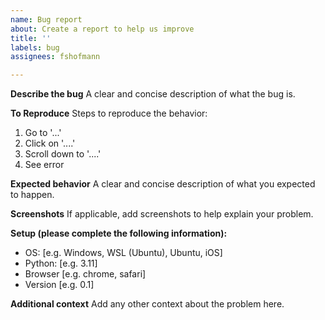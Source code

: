 ```yaml
---
name: Bug report
about: Create a report to help us improve
title: ''
labels: bug
assignees: fshofmann

---
```


**Describe the bug**
A clear and concise description of what the bug is.

**To Reproduce**
Steps to reproduce the behavior:
1. Go to '...'
2. Click on '....'
3. Scroll down to '....'
4. See error

**Expected behavior**
A clear and concise description of what you expected to happen.

**Screenshots**
If applicable, add screenshots to help explain your problem.

**Setup (please complete the following information):**
 - OS: [e.g. Windows, WSL (Ubuntu), Ubuntu, iOS]
 - Python: [e.g. 3.11]
 - Browser [e.g. chrome, safari]
 - Version [e.g. 0.1]

**Additional context**
Add any other context about the problem here.
